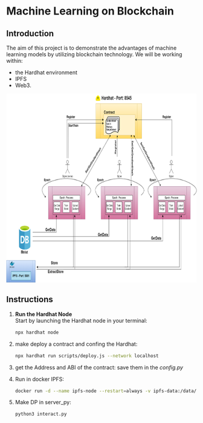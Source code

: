 # Machine Learning on Blockchain

## Introduction
The aim of this project is to demonstrate the advantages of machine learning models by utilizing blockchain technology.
We will be working within:
   *   the Hardhat environment
   *   IPFS
   *   Web3.

<img src="schema.png" alt="Alt text" width="700" height="500"/>

## Instructions

1. **Run the Hardhat Node**  
   Start by launching the Hardhat node in your terminal:
   ```bash
   npx hardhat node
   ```
2. make deploy a contract and confing the Hardhat:
   ```bash
   npx hardhat run scripts/deploy.js --network localhost   
   ```

3. get the Address and ABI of the contract:
   save them in the *config.py*

4. Run in docker IPFS:
   ```bash
   docker run -d --name ipfs-node --restart=always -v ipfs-data:/data/ipfs -p 5001:5001 -p 8080:8080 ipfs/go-ipfs:v0.7.0  
   ```

5. Make DP in server_py: 
   ```bash
   python3 interact.py   
   ```
